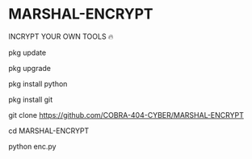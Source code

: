 # MARSHAL-ENCRYPT

INCRYPT YOUR OWN TOOLS 🔥

pkg update

pkg upgrade

pkg install python

pkg install git

git clone https://github.com/COBRA-404-CYBER/MARSHAL-ENCRYPT

cd MARSHAL-ENCRYPT

python enc.py
